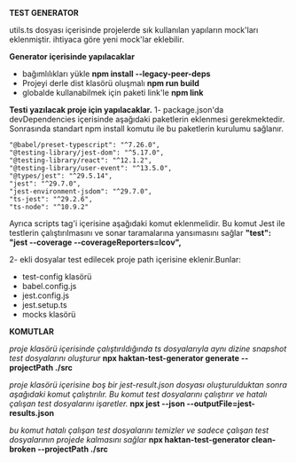 **TEST GENERATOR**

utils.ts dosyası içerisinde projelerde sık kullanılan yapıların mock'ları eklenmiştir. ihtiyaca göre yeni mock'lar eklebilir.
 
**Generator içerisinde yapılacaklar**
 
- bağımlılıkları yükle
  **npm install --legacy-peer-deps**
- Projeyi derle dist klasörü oluşmalı
  **npm run build**
- globalde kullanabilmek için paketi link'le
  **npm link**
 
**Testi yazılacak proje için yapılacaklar.**
1- package.json'da devDependencies içerisinde aşağıdaki paketlerin eklenmesi gerekmektedir. Sonrasında standart npm install komutu ile bu paketlerin kurulumu sağlanır.
 
    "@babel/preset-typescript": "^7.26.0",
    "@testing-library/jest-dom": "^5.17.0",
    "@testing-library/react": "^12.1.2",
    "@testing-library/user-event": "^13.5.0",
    "@types/jest": "^29.5.14",
    "jest": "^29.7.0",
    "jest-environment-jsdom": "^29.7.0",
    "ts-jest": "^29.2.6",
    "ts-node": "^10.9.2"
 
Ayrıca
scripts tag'i içerisine aşağıdaki komut eklenmelidir. Bu komut Jest ile testlerin çalıştırılmasını ve sonar taramalarına yansımasını sağlar
**"test": "jest --coverage --coverageReporters=lcov",**
 
2- ekli dosyalar test edilecek proje path içerisine eklenir.Bunlar:
 
- test-config klasörü
- babel.config.js
- jest.config.js
- jest.setup.ts
- mocks klasörü
 
**KOMUTLAR**

_proje klasörü içerisinde çalıştırıldığında ts dosyalarıyla aynı dizine snapshot test dosyalarını oluşturur_
**npx haktan-test-generator generate --projectPath ./src**
 
_proje klasörü içerisine boş bir jest-result.json dosyası oluşturulduktan sonra aşağıdaki komut çalıştırılır. Bu komut test dosyalarını çalıştırır ve hatalı çalışan test dosyalarını işaretler._
**npx jest --json --outputFile=jest-results.json**
 
_bu komut hatalı çalışan test dosyalarını temizler ve sadece çalışan test dosyalarının projede kalmasını sağlar_
**npx haktan-test-generator clean-broken --projectPath ./src**
 